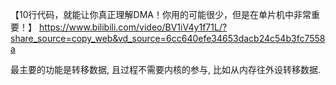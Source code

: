 【10行代码，就能让你真正理解DMA！你用的可能很少，但是在单片机中非常重要！】 https://www.bilibili.com/video/BV1iV4y1f71L/?share_source=copy_web&vd_source=6cc640efe34653dacb24c54b3fc7558a

最主要的功能是转移数据, 且过程不需要内核的参与, 比如从内存往外设转移数据.